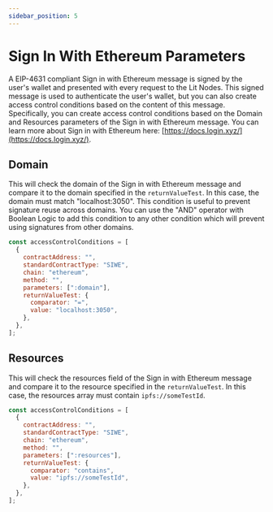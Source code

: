 ```yaml
---
sidebar_position: 5
---
```


# Sign In With Ethereum Parameters

A EIP-4631 compliant Sign in with Ethereum message is signed by the user's wallet and presented with every request to the Lit Nodes. This signed message is used to authenticate the user's wallet, but you can also create access control conditions based on the content of this message. Specifically, you can create access control conditions based on the Domain and Resources parameters of the Sign in with Ethereum message. You can learn more about Sign in with Ethereum here: [https://docs.login.xyz/](https://docs.login.xyz/).

## Domain

This will check the domain of the Sign in with Ethereum message and compare it to the domain specified in the `returnValueTest`. In this case, the domain must match "localhost:3050". This condition is useful to prevent signature reuse across domains. You can use the "AND" operator with Boolean Logic to add this condition to any other condition which will prevent using signatures from other domains.

```js
const accessControlConditions = [
  {
    contractAddress: "",
    standardContractType: "SIWE",
    chain: "ethereum",
    method: "",
    parameters: [":domain"],
    returnValueTest: {
      comparator: "=",
      value: "localhost:3050",
    },
  },
];
```

## Resources

This will check the resources field of the Sign in with Ethereum message and compare it to the resource specified in the `returnValueTest`. In this case, the resources array must contain `ipfs://someTestId`.

```js
const accessControlConditions = [
  {
    contractAddress: "",
    standardContractType: "SIWE",
    chain: "ethereum",
    method: "",
    parameters: [":resources"],
    returnValueTest: {
      comparator: "contains",
      value: "ipfs://someTestId",
    },
  },
];

```
